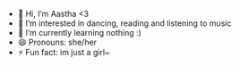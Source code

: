 - 👋 Hi, I’m Aastha <3
- 👀 I’m interested in dancing, reading and listening to music
- 🌱 I’m currently learning nothing :)
- 😄 Pronouns: she/her
- ⚡ Fun fact: im just a girl~

<!---
Aasy-11/Aasy-11 is a ✨ special ✨ repository because its `README.md` (this file) appears on your GitHub profile.
You can click the Preview link to take a look at your changes.
--->
